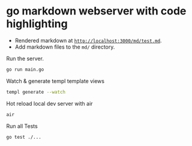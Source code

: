 # go markdown webserver with code highlighting
- Rendered markdown at [`http://localhost:3000/md/test.md`](http://localhost:3000/md/test.md).
- Add markdown files to the `md/` directory.

Run the server. 
```bash
go run main.go
```

Watch & generate templ template views
```bash
templ generate --watch
```

Hot reload local dev server with air
```bash
air
```

Run all Tests
```bash
go test ./...
```
